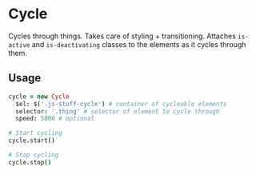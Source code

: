 # Cycle

Cycles through things. Takes care of styling + transitioning. Attaches `is-active` and `is-deactivating` classes to the elements as it cycles through them.

## Usage

```coffeescript
cycle = new Cycle
  $el: $('.js-stuff-cycle') # container of cycleable elements
  selector: '.thing' # selector of element to cycle through
  speed: 5000 # optional

# Start cycling
cycle.start()

# Stop cycling
cycle.stop()
```
